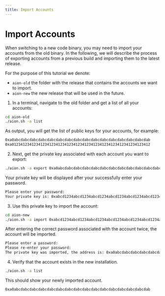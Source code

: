 ```yaml
---
title: Import Accounts
---
```


# Import Accounts

When switching to a new code binary, you may need to import your accounts from the old binary. In the following, we will describe the process of exporting accounts from a previous build and importing them to the latest release.

For the purpose of this tutorial we denote:

- `aion-old` the folder with the release that contains the accounts we want to import.
- `aion-new` the new release that will be used in the future.

1. In a terminal, navigate to the old folder and get a list of all your accounts:

```bash
cd aion-old
./aion.sh -a list
```

As output, you will get the list of public keys for your accounts, for example:

```bash
0xa0abcdabcdabcdabcdabcdabcdabcdabcdabcdabcdabcdabcdabcdabcdabcdab
0xa012341234123412341234123412341234123412341234123412341234123412
```

2. Next, get the private key associated with each account you want to export:

```bash
./aion.sh -a export 0xa0abcdabcdabcdabcdabcdabcdabcdabcdabcdabcdabcdabcdabcdabcdabcdab
```

Your private key will be displayed after your successfully enter your password.

```bash
Please enter your password:
Your private key is: 0xabcd1234abcd1234abcd1234abcd1234abcd1234abcd1234abcd1234abcd1234abcd1234abcd1234abcd1234abcd1234abcd1234abcd1234abcd1234abcd1234
```

3. Use this private key to import the account:

```bash
cd aion-new
./aion.sh -a import 0xabcd1234abcd1234abcd1234abcd1234abcd1234abcd1234abcd1234abcd1234abcd1234abcd1234abcd1234abcd1234abcd1234abcd1234abcd1234abcd1234
```

After entering the correct password associated with the account twice, the account will be imported.

```bash
Please enter a password:
Please re-enter your password:
The private key was imported, the address is: 0xa0abcdabcdabcdabcdabcdabcdabcdabcdabcdabcdabcdabcdabcdabcdabcdab
```

4. Verify that the account exists in the new installation.

```bash
./aion.sh -a list
```

This should show your newly imported account.

```bash
0xa0abcdabcdabcdabcdabcdabcdabcdabcdabcdabcdabcdabcdabcdabcdabcdab
```
